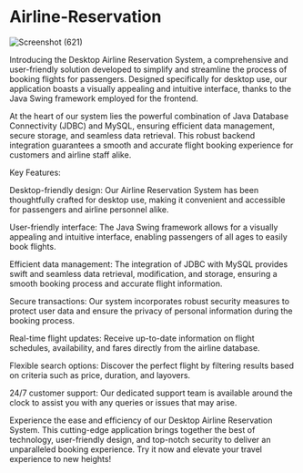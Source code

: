 # Airline-Reservation
![Screenshot (621)](https://github.com/moneyyiiss/Airline-Reservation/assets/48843148/9d53de28-2e93-4aac-b2b6-ba353f612aec)


Introducing the Desktop Airline Reservation System, a comprehensive and user-friendly solution developed to simplify and streamline the process of booking flights for passengers. Designed specifically for desktop use, our application boasts a visually appealing and intuitive interface, thanks to the Java Swing framework employed for the frontend.

At the heart of our system lies the powerful combination of Java Database Connectivity (JDBC) and MySQL, ensuring efficient data management, secure storage, and seamless data retrieval. This robust backend integration guarantees a smooth and accurate flight booking experience for customers and airline staff alike.



Key Features:

Desktop-friendly design: Our Airline Reservation System has been thoughtfully crafted for desktop use, making it convenient and accessible for passengers and airline personnel alike.

User-friendly interface: The Java Swing framework allows for a visually appealing and intuitive interface, enabling passengers of all ages to easily book flights.

Efficient data management: The integration of JDBC with MySQL provides swift and seamless data retrieval, modification, and storage, ensuring a smooth booking process and accurate flight information.

Secure transactions: Our system incorporates robust security measures to protect user data and ensure the privacy of personal information during the booking process.

Real-time flight updates: Receive up-to-date information on flight schedules, availability, and fares directly from the airline database.

Flexible search options: Discover the perfect flight by filtering results based on criteria such as price, duration, and layovers.

24/7 customer support: Our dedicated support team is available around the clock to assist you with any queries or issues that may arise.

Experience the ease and efficiency of our Desktop Airline Reservation System. This cutting-edge application brings together the best of technology, user-friendly design, and top-notch security to deliver an unparalleled booking experience. Try it now and elevate your travel experience to new heights!
